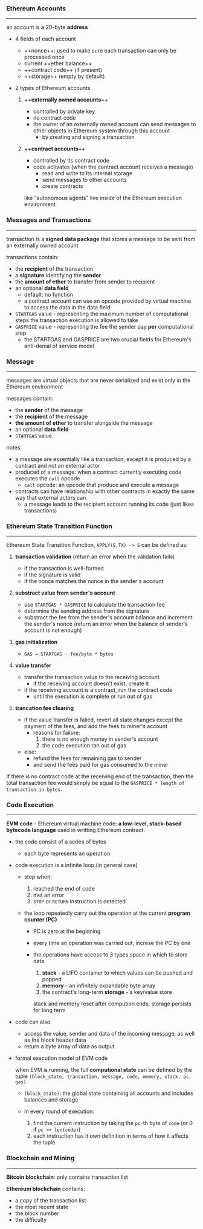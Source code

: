 ### Ethereum Accounts
---
an account is a 20-byte **address**

* 4 fields of each account
    * ++nonce++: used to make sure each transaction can only be processed once
    * current ++ether balance++
    * ++contract code++ (if present)
    * ++storage++ (empty by default)

* 2 types of Ethereum accounts
    1. ++**externally owned accounts**++
        * controlled by private key
        * no contract code
        * the owner of an externally owned account can send messages to other objects in Ethereum system through this account
            * by creating and signing a transaction

    2. ++**contract accounts**++
        * controlled by its contract code
        * code activates (when the contract account receives a message)
            * read and write to its internal storage
            * send messages to other accounts
            * create contracts
        
        like "autonomous agents" live inside of the Ethereum execution environment
    
### Messages and Transactions
---
transaction is a **signed data package** that stores a message to be sent from an externally owned account

transactions contain:
* the **recipient** of the transaction
* a **signature** identifying the **sender**
* the **amount of ether** to transfer from sender to recipient
* an optional **data field**
    * default: no function
    * a contract account can use an opcode provided by virtual machine to access the data in the data field 
* `STARTGAS` value - representing the maximum number of computational steps the transaction execution is allowed to take
* `GASPRICE` value - representing the fee the sender pay **per** computational step
    * the STARTGAS and GASPRICE are two crucial fields for Ethereum's anti-denial of service model

### Message
---
messages are virtual objects that are never serialized and exist only in the Ethereum environment

messages contain:
* the **sender** of the message 
* the **recipient** of the message
* **the amount of ether** to transfer alongside the message 
* an optional **data field**
* `STARTGAS` value

notes:
* a message are essentially like a transaction, except it is produced by a contract and not an external actor
* produced of a message: when a contract currently executing code executes the `call` opcode
    * `call` opcode: an opcode that produce and execute a message
* contracts can have relationship with other contracts in exactly the same way that external actors can
    * a message leads to the recipient account running its code (just likes transactions)

### Ethereum State Transition Function
---
Ethereum State Transition Function, `APPLY(S,TX) -> S` can be defined as:
1. **transaction validation** (return an error when the validation fails)
    * if the transaction is well-formed
    * if the signature is valid
    * if the nonce matches the nonce in the sender's account

2. **substract value from sender's account**
    * use `STARTGAS * GASPRICE` to calculate the transaction fee
    * determine the sending address from the signature 
    * substract the fee from the sender's account balance and increment the sender's nonce (return an error when the balance of sender's account is not enough)

3.  **gas initialization**
    * `GAS = STARTGAS - fee/byte * bytes`

4. **value transfer**
    * transfer the transaction value to the receiving account
        * if the receiving account doesn't exist, create it 
    * if the receiving account is a contract, run the contract code
        * until the execution is complete or run out of gas
5. **trancation fee clearing**
    * if the value transfer is falied, revert all state changes except the payment of the fees, and add the fees to miner's account
        * reasons for failure:
            1. there is no enough money in sender's account
            2. the code execution ran out of gas
    * else:
        * refund the fees for remaining gas to sender
        * and send the fees paid for gas consumed to the miner

If there is no contract code at the receiving end of the transaction, then the total transaction fee would simply be equal to the `GASPRICE * length of transaction in bytes`.

### Code Execution
---
**EVM code** - Ethereum virtual machine code: **a low-level, stack-based bytecode language** used in writting Ethereum contract.

* the code consist of a series of bytes
    * each byte represents an operation

* code execution is a infinite loop (in general case)
    * stop when:
        1. reached the end of code
        2. met an error
        3. `STOP` or `RETURN` instruction is detected

    * the loop repeatedly carry out the operation at the current **program counter (PC)**
        * PC is zero at the beginning
        * every time an operation was carried out, increse the PC by one
        * the operations have access to 3 types space in which to store data
            1. **stack** -  a LIFO container to which values can be pushed and popped
            2. **memory** - an infinitely expandable byte array
            3. the contract's long-term **storage** - a key/value store    
            
            stack and memory reset after compution ends, storage persists for long term
    
* code can also 
    
    * access the value, sender and data of the incoming message, as well as the block header data
    * return a byte array of data as output
        
* formal execution model of EVM code
    
    when EVM is running, the full **computional state** can be defined by the tuple `(block_state, transaction, message, code, memory, stack, pc, gas)`
    * `(block_state)`: the global state containing all accounts and includes balances and storage
    * in every round of execution:

        1. find the current instruction by taking the `pc-`th byte of `code` (or 0 if `pc >+ len(code)`)
        2. each instruction has it own definition in terms of how it affects the tuple
        
### Blockchain and Mining
---
**Bitcoin blockchain**: only contains transaction list   

**Ethereum blockchain** contains:
* a copy of the transaction list
* the most recent state
* the block number
* the difficulty
